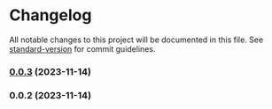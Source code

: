 # Changelog

All notable changes to this project will be documented in this file. See [standard-version](https://github.com/conventional-changelog/standard-version) for commit guidelines.

### [0.0.3](https://github.com/gipo355/eslint-config-gipo355/compare/v0.0.2...v0.0.3) (2023-11-14)

### 0.0.2 (2023-11-14)

